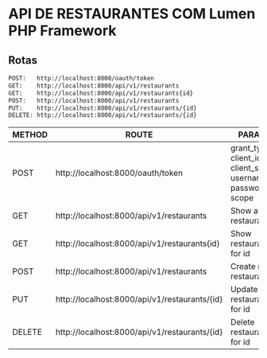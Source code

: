 # API DE RESTAURANTES COM Lumen PHP Framework

## Rotas

```bash
POST:   http://localhost:8000/oauth/token
GET:    http://localhost:8000/api/v1/restaurants 
GET:    http://localhost:8000/api/v1/restaurants{id}
POST:   http://localhost:8000/api/v1/restaurants
PUT:    http://localhost:8000/api/v1/restaurants/{id}
DELETE: http://localhost:8000/api/v1/restaurants/{id}
```

|METHOD |ROUTE                                         |PARAMS                                                          |
|-------|----------------------------------------------|----------------------------------------------------------------|
|POST   |http://localhost:8000/oauth/token             | grant_type, client_id, client_secret, username, password, scope|
|GET    |http://localhost:8000/api/v1/restaurants      | Show all restaurants                                           |
|GET    |http://localhost:8000/api/v1/restaurants{id}  | Show restaurants for id                                        |
|POST   |http://localhost:8000/api/v1/restaurants      | Create new restaurant                                          |
|PUT    |http://localhost:8000/api/v1/restaurants/{id} | Update restaurant for id                                       |
|DELETE |http://localhost:8000/api/v1/restaurants/{id} | Delete restaurant for id                                       |